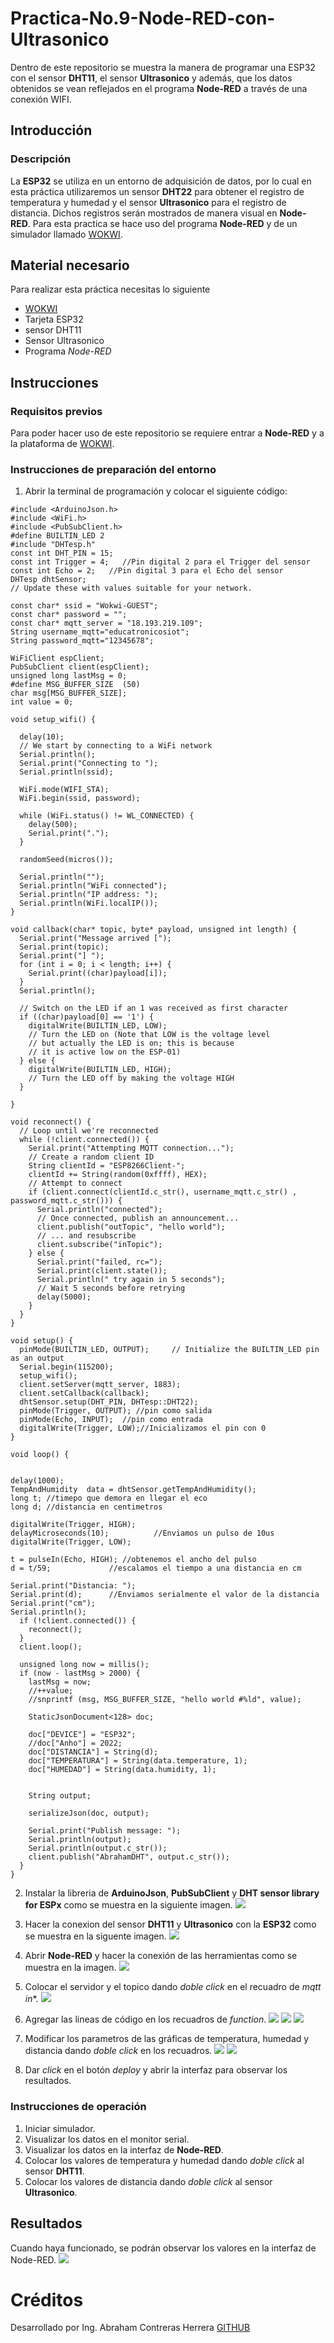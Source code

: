 # Practica-No.9-Node-RED-con-Ultrasonico
Dentro de este repositorio se muestra la manera de programar una ESP32 con el sensor **DHT11**, el sensor **Ultrasonico** y además, que los datos obtenidos se vean reflejados en el programa **Node-RED** a través de una conexión WIFI.
## Introducción
### Descripción
La **ESP32** se utiliza en un entorno de adquisición de datos, por lo cual en esta práctica utilizaremos un sensor **DHT22** para obtener el registro de temperatura y humedad y el sensor **Ultrasonico** para el registro de distancia. Dichos registros serán mostrados de manera visual en **Node-RED**. Para esta practica se hace uso del programa **Node-RED** y de un simulador llamado [WOKWI](https://wokwi.com/projects/new/esp32).
## Material necesario
Para realizar esta práctica necesitas lo siguiente

- [WOKWI](https://wokwi.com/projects/new/esp32)
- Tarjeta ESP32
- sensor DHT11
- Sensor Ultrasonico
- Programa *Node-RED*

## Instrucciones
### Requisitos previos
Para poder hacer uso de este repositorio se requiere entrar a **Node-RED** y a la plataforma de [WOKWI](https://wokwi.com/projects/new/esp32).
### Instrucciones de preparación del entorno
1. Abrir la terminal de programación y colocar el siguiente código:

```
#include <ArduinoJson.h>
#include <WiFi.h>
#include <PubSubClient.h>
#define BUILTIN_LED 2
#include "DHTesp.h"
const int DHT_PIN = 15;
const int Trigger = 4;   //Pin digital 2 para el Trigger del sensor
const int Echo = 2;   //Pin digital 3 para el Echo del sensor
DHTesp dhtSensor;
// Update these with values suitable for your network.

const char* ssid = "Wokwi-GUEST";
const char* password = "";
const char* mqtt_server = "18.193.219.109";
String username_mqtt="educatronicosiot";
String password_mqtt="12345678";

WiFiClient espClient;
PubSubClient client(espClient);
unsigned long lastMsg = 0;
#define MSG_BUFFER_SIZE  (50)
char msg[MSG_BUFFER_SIZE];
int value = 0;

void setup_wifi() {

  delay(10);
  // We start by connecting to a WiFi network
  Serial.println();
  Serial.print("Connecting to ");
  Serial.println(ssid);

  WiFi.mode(WIFI_STA);
  WiFi.begin(ssid, password);

  while (WiFi.status() != WL_CONNECTED) {
    delay(500);
    Serial.print(".");
  }

  randomSeed(micros());

  Serial.println("");
  Serial.println("WiFi connected");
  Serial.println("IP address: ");
  Serial.println(WiFi.localIP());
}

void callback(char* topic, byte* payload, unsigned int length) {
  Serial.print("Message arrived [");
  Serial.print(topic);
  Serial.print("] ");
  for (int i = 0; i < length; i++) {
    Serial.print((char)payload[i]);
  }
  Serial.println();

  // Switch on the LED if an 1 was received as first character
  if ((char)payload[0] == '1') {
    digitalWrite(BUILTIN_LED, LOW);   
    // Turn the LED on (Note that LOW is the voltage level
    // but actually the LED is on; this is because
    // it is active low on the ESP-01)
  } else {
    digitalWrite(BUILTIN_LED, HIGH);  
    // Turn the LED off by making the voltage HIGH
  }

}

void reconnect() {
  // Loop until we're reconnected
  while (!client.connected()) {
    Serial.print("Attempting MQTT connection...");
    // Create a random client ID
    String clientId = "ESP8266Client-";
    clientId += String(random(0xffff), HEX);
    // Attempt to connect
    if (client.connect(clientId.c_str(), username_mqtt.c_str() , password_mqtt.c_str())) {
      Serial.println("connected");
      // Once connected, publish an announcement...
      client.publish("outTopic", "hello world");
      // ... and resubscribe
      client.subscribe("inTopic");
    } else {
      Serial.print("failed, rc=");
      Serial.print(client.state());
      Serial.println(" try again in 5 seconds");
      // Wait 5 seconds before retrying
      delay(5000);
    }
  }
}

void setup() {
  pinMode(BUILTIN_LED, OUTPUT);     // Initialize the BUILTIN_LED pin as an output
  Serial.begin(115200);
  setup_wifi();
  client.setServer(mqtt_server, 1883);
  client.setCallback(callback);
  dhtSensor.setup(DHT_PIN, DHTesp::DHT22);
  pinMode(Trigger, OUTPUT); //pin como salida
  pinMode(Echo, INPUT);  //pin como entrada
  digitalWrite(Trigger, LOW);//Inicializamos el pin con 0
}

void loop() {


delay(1000);
TempAndHumidity  data = dhtSensor.getTempAndHumidity();
long t; //timepo que demora en llegar el eco
long d; //distancia en centimetros

digitalWrite(Trigger, HIGH);
delayMicroseconds(10);          //Enviamos un pulso de 10us
digitalWrite(Trigger, LOW);
  
t = pulseIn(Echo, HIGH); //obtenemos el ancho del pulso
d = t/59;             //escalamos el tiempo a una distancia en cm
  
Serial.print("Distancia: ");
Serial.print(d);      //Enviamos serialmente el valor de la distancia
Serial.print("cm");
Serial.println();
  if (!client.connected()) {
    reconnect();
  }
  client.loop();

  unsigned long now = millis();
  if (now - lastMsg > 2000) {
    lastMsg = now;
    //++value;
    //snprintf (msg, MSG_BUFFER_SIZE, "hello world #%ld", value);

    StaticJsonDocument<128> doc;

    doc["DEVICE"] = "ESP32";
    //doc["Anho"] = 2022;
    doc["DISTANCIA"] = String(d);
    doc["TEMPERATURA"] = String(data.temperature, 1);
    doc["HUMEDAD"] = String(data.humidity, 1);
   

    String output;
    
    serializeJson(doc, output);

    Serial.print("Publish message: ");
    Serial.println(output);
    Serial.println(output.c_str());
    client.publish("AbrahamDHT", output.c_str());
  }
}
```
2. Instalar la libreria de **ArduinoJson**, **PubSubClient** y **DHT sensor library for ESPx** como se muestra en la siguiente imagen.
![](https://github.com/AbrahamCH1/Practica-No.8-Node-RED-con-DHT22/blob/main/Captura%20de%20pantalla%20(322).png?raw=true)

3. Hacer la conexion del sensor **DHT11** y **Ultrasonico** con la **ESP32** como se muestra en la siguente imagen.
![](https://github.com/AbrahamCH1/Practica-No.9-Node-RED-con-Ultrasonico/blob/main/Captura%20de%20pantalla%20(331).png?raw=true)

4. Abrir **Node-RED** y hacer la conexión de las herramientas como se muestra en la imagen.
![](https://github.com/AbrahamCH1/Practica-No.9-Node-RED-con-Ultrasonico/blob/main/Captura%20de%20pantalla%20(332).png?raw=true)

5. Colocar el servidor y el topico dando *doble click* en el recuadro de *mqtt in**.
![](https://github.com/AbrahamCH1/Practica-No.8-Node-RED-con-DHT22/blob/main/Captura%20de%20pantalla%20(325).png?raw=true)

6. Agregar las lineas de código en los recuadros de *function*.
![](https://github.com/AbrahamCH1/Practica-No.8-Node-RED-con-DHT22/blob/main/Captura%20de%20pantalla%20(329).png?raw=true)
![](https://github.com/AbrahamCH1/Practica-No.8-Node-RED-con-DHT22/blob/main/Captura%20de%20pantalla%20(330).png?raw=true)
![](https://github.com/AbrahamCH1/Practica-No.9-Node-RED-con-Ultrasonico/blob/main/Captura%20de%20pantalla%20(333).png?raw=true)

8. Modificar los parametros de las gráficas de temperatura, humedad y distancia dando *doble click* en los recuadros.
![](https://github.com/AbrahamCH1/Practica-No.8-Node-RED-con-DHT22/blob/main/Captura%20de%20pantalla%20(326).png?raw=true)
![](https://github.com/AbrahamCH1/Practica-No.8-Node-RED-con-DHT22/blob/main/Captura%20de%20pantalla%20(327).png?raw=true)

9. Dar *click* en el botón *deploy* y abrir la interfaz para observar los resultados.

### Instrucciones de operación
1. Iniciar simulador.
2. Visualizar los datos en el monitor serial.
3. Visualizar los datos en la interfaz de **Node-RED**.
5. Colocar los valores de temperatura y humedad dando *doble click* al sensor **DHT11**.
6. Colocar los valores de distancia dando *doble click* al sensor **Ultrasonico**. 
## Resultados
Cuando haya funcionado, se podrán observar los valores en la interfaz de Node-RED.
![](https://github.com/AbrahamCH1/Practica-No.9-Node-RED-con-Ultrasonico/blob/main/Captura%20de%20pantalla%20(334).png?raw=true)


# Créditos
Desarrollado por Ing. Abraham Contreras Herrera
[GITHUB](https://github.com/AbrahamCH1)
